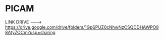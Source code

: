# PICAM

LINK DRIVE ---> https://drive.google.com/drive/folders/1Gp6PUZ0cNhwNzCSQDDHAWPO88AtyZOCm?usp=sharing
